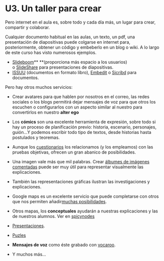 
# U3. Un taller para crear

Pero internet en el aula es, sobre todo y cada día más, un lugar para crear, compartir y colaborar.

Cualquier documento habitual en las aulas, un texto, un pdf, una presentación de diapositivas puede colgarse en internet para, posteriormente, obtener un código y embeberlo en un blog o wiki. A lo largo de este curso has visto numerosos ejemplos.

- [Slideboom](http://www.slideboom.com/)** **(proporciona más espacio a los usuarios) o [SlideShare](http://www.slideshare.net/) para presentaciones de diapositivas.
- [ISSUU](http://issuu.com/home) (documentos en formato libro), [Embedit](http://embedit.in/) o [Sicribd](http://www.scribd.com/) para documentos.

Pero hay otros muchos servicios:

- Crear avatares para que hablen por nosotros en el correo, las redes sociales o los blogs permitirá dejar mensajes de voz para que otros los escuchen o configurarlos con un aspecto similar al nuestro para convertirlos en nuestro **alter ego**
- Los **cómics** son una excelente herramienta de expresión, sobre todo si hay un proceso de planificación previo: historia, escenario, personajes, guión...Y podemos escribir todo tipo de textos, desde historias hasta postulados y teoremas.
- Aunque los [cuestionarios](https://catedu.gitbooks.io/trabajo-colaborativo-con-google-drive/content/interfaz-de-formularios-de-google.html) los relacionamos (y los empleamos) con las pruebas objetivas, ofrecen un gran abanico de posibilidades.
- Una imagen vale más que mil palabras. Crear [álbumes de imágenes comentadas](http://jr20.mifotoblog.com/) puede ser muy útil para representar visualmente las explicaciones.
- También las representaciones gráficas ilustran las investigaciones y explicaciones.
- Google maps es un excelente servicio que puede completarse con otros que nos permiten añadir[muchas posibilidades](https://catedu.gitbooks.io/trabajo-colaborativo-con-google-drive/content/google-my-maps.html).
- Otros mapas, los **conceptuales** ayudarán a nuestras explicaciones y las de nuestros alumnos. Ver en [spicynodes](http://www.spicynodes.org/a/954d2766870d4b8177a0c19c5e193054)
- [Presentaciones](https://catedu.gitbooks.io/trabajo-colaborativo-con-google-drive/content/creando-una-presentacion.html).
- [Puzles](http://www.imagechef.com/ic/es/poem/)

- **Mensajes de voz** como éste grabado con [vocaroo](http://vocaroo.com/).
- Y muchos más...

